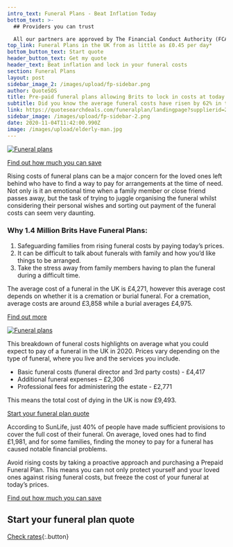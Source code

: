 ```yaml
---
intro_text: Funeral Plans - Beat Inflation Today
bottom_text: >-
  ## Providers you can trust

  All our partners are approved by The Financial Conduct Authority (FCA). Be rest assured knowing that your money is safe and secure.
top_link: Funeral Plans in the UK from as little as £0.45 per day*
bottom_button_text: Start quote
header_button_text: Get my quote
header_text: Beat inflation and lock in your funeral costs
section: Funeral Plans
layout: post
sidebar_image_2: /images/upload/fp-sidebar.png
author: QuoteSOS
title: Pre-paid funeral plans allowing Brits to lock in costs at today's prices
subtitle: Did you know the average funeral costs have risen by 62% in the last decade?
link: https://quotesearchdeals.com/funeralplan/landingpage?supplierid=249&supplierkey=dc7c2fab-abff-499b-9603-11336d55553d&channelid=1832&leadtypeid=13&affsubid1=&affsubid2=&affsubid3=&utm_source=&utm_medium=&utm_term=
sidebar_image: /images/upload/fp-sidebar-2.png
date: 2020-11-04T11:42:00.990Z
image: /images/upload/elderly-man.jpg
---
```

[![Funeral plans](/images/upload/elderly-man.jpg)](https://quotesearchdeals.com/funeralplan/landingpage?supplierid=249&supplierkey=dc7c2fab-abff-499b-9603-11336d55553d&channelid=1832&leadtypeid=13&affsubid1=&affsubid2=&affsubid3=&utm_source=&utm_medium=&utm_term=)

[Find out how much you can save](https://quotesearchdeals.com/funeralplan/landingpage?supplierid=249&supplierkey=dc7c2fab-abff-499b-9603-11336d55553d&channelid=1832&leadtypeid=13&affsubid1=&affsubid2=&affsubid3=&utm_source=&utm_medium=&utm_term=)

Rising costs of funeral plans can be a major concern for the loved ones left behind who have to find a way to pay for arrangements at the time of need. Not only is it an emotional time when a family member or close friend passes away, but the task of trying to juggle organising the funeral whilst considering their personal wishes and sorting out payment of the funeral costs can seem very daunting.

### Why 1.4 Million Brits Have Funeral Plans:

1. Safeguarding families from rising funeral costs by paying today’s prices.
2. It can be difficult to talk about funerals with family and how you’d like things to be arranged.
3. Take the stress away from family members having to plan the funeral during a difficult time.

The average cost of a funeral in the UK is £4,271, however this average cost depends on whether it is a cremation or burial funeral. For a cremation, average costs are around £3,858 while a burial averages £4,975.

[Find out more](https://quotesearchdeals.com/funeralplan/landingpage?supplierid=249&supplierkey=dc7c2fab-abff-499b-9603-11336d55553d&channelid=1832&leadtypeid=13&affsubid1=&affsubid2=&affsubid3=&utm_source=&utm_medium=&utm_term=)

[![Funeral plans](/images/upload/nan-child.jpg)](https://quotesearchdeals.com/funeralplan/landingpage?supplierid=249&supplierkey=dc7c2fab-abff-499b-9603-11336d55553d&channelid=1832&leadtypeid=13&affsubid1=&affsubid2=&affsubid3=&utm_source=&utm_medium=&utm_term=)

This breakdown of funeral costs highlights on average what you could expect to pay of a funeral in the UK in 2020. Prices vary depending on the type of funeral, where you live and the services you include.

* Basic funeral costs (funeral director and 3rd party costs) - £4,417
* Additional funeral expenses – £2,306
* Professional fees for administering the estate - £2,771

This means the total cost of dying in the UK is now £9,493.

[Start your funeral plan quote](https://quotesearchdeals.com/funeralplan/landingpage?supplierid=249&supplierkey=dc7c2fab-abff-499b-9603-11336d55553d&channelid=1832&leadtypeid=13&affsubid1=&affsubid2=&affsubid3=&utm_source=&utm_medium=&utm_term=)

According to SunLife, just 40% of people have made sufficient provisions to cover the full cost of their funeral. On average, loved ones had to find £1,981, and for some families, finding the money to pay for a funeral has caused notable financial problems.

Avoid rising costs by taking a proactive approach and purchasing a Prepaid Funeral Plan. This means you can not only protect yourself and your loved ones against rising funeral costs, but freeze the cost of your funeral at today’s prices.

[Find out how much you can save](https://quotesearchdeals.com/funeralplan/landingpage?supplierid=249&supplierkey=dc7c2fab-abff-499b-9603-11336d55553d&channelid=1832&leadtypeid=13&affsubid1=&affsubid2=&affsubid3=&utm_source=&utm_medium=&utm_term=)

## Start your funeral plan quote

[Check rates](https://quotesearchdeals.com/funeralplan/landingpage?supplierid=249&supplierkey=dc7c2fab-abff-499b-9603-11336d55553d&channelid=1832&leadtypeid=13&affsubid1=&affsubid2=&affsubid3=&utm_source=&utm_medium=&utm_term=){:.button}